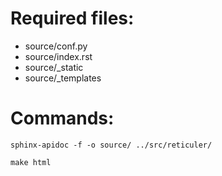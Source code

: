 # Required files:
- source/conf.py
- source/index.rst
- source/_static
- source/_templates

# Commands:

`sphinx-apidoc -f -o source/ ../src/reticuler/`

`make html`